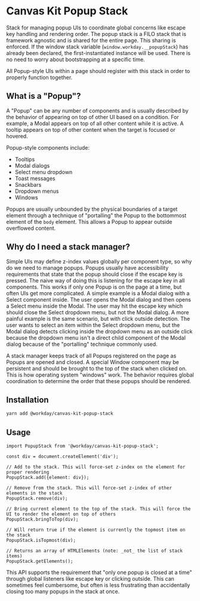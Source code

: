 # Canvas Kit Popup Stack

Stack for managing popup UIs to coordinate global concerns like escape key handling and rendering
order. The popup stack is a FILO stack that is framework agnostic and is shared for the entire page.
This sharing is enforced. If the window stack variable (`window.workday.__popupStack`) has already
been declared, the first-instantiated instance will be used. There is no need to worry about
bootstrapping at a specific time.

All Popup-style UIs within a page should register with this stack in order to properly function
together.

## What is a "Popup"?

A "Popup" can be any number of components and is usually described by the behavior of appearing on
top of other UI based on a condition. For example, a Modal appears on top of all other content while
it is active. A tooltip appears on top of other content when the target is focused or hovered.

Popup-style components include:

- Tooltips
- Modal dialogs
- Select menu dropdown
- Toast messages
- Snackbars
- Dropdown menus
- Windows

Popups are usually unbounded by the physical boundaries of a target element through a technique of
"portalling" the Popup to the bottommost element of the `body` element. This allows a Popup to
appear outside overflowed content.

## Why do I need a stack manager?

Simple UIs may define z-index values globally per component type, so why do we need to manage
popups. Popups usually have accessibility requirements that state that the popup should close if the
escape key is pressed. The naive way of doing this is listening for the escape key in all
components. This works if only one Popup is on the page at a time, but often UIs get more
complicated. A simple example is a Modal dialog with a Select component inside. The user opens the
Modal dialog and then opens a Select menu inside the Modal. The user may hit the escape key which
should close the Select dropdown menu, but not the Modal dialog. A more painful example is the same
scenario, but with click outside detection. The user wants to select an item within the Select
dropdown menu, but the Modal dialog detects clicking inside the dropdown menu as an outside click
because the dropdown menu isn't a direct child component of the Modal dialog because of the
"portalling" technique commonly used.

A stack manager keeps track of all Popups registered on the page as Popups are opened and closed. A
special Window component may be persistent and should be brought to the top of the stack when
clicked on. This is how operating system "windows" work. The behavior requires global coordination
to determine the order that these popups should be rendered.

## Installation

```sh
yarn add @workday/canvas-kit-popup-stack
```

## Usage

```tsx
import PopupStack from '@workday/canvas-kit-popup-stack';

const div = document.createElement('div');

// Add to the stack. This will force-set z-index on the element for proper rendering
PopupStack.add({element: div});

// Remove from the stack. This will force-set z-index of other elements in the stack
PopupStack.remove(div);

// Bring current element to the top of the stack. This will force the UI to render the element on top of others
PopupStack.bringToTop(div);

// Will return true if the element is currently the topmost item on the stack
PopupStack.isTopmost(div);

// Returns an array of HTMLElements (note: _not_ the list of stack items)
PopupStack.getElements();
```

This API supports the requirement that "only one popup is closed at a time" through global listeners
like escape key or clicking outside. This can sometimes feel cumbersome, but often is less
frustrating than accidentally closing too many popups in the stack at once.
